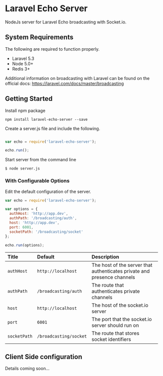 # Laravel Echo Server

NodeJs server for Laravel Echo broadcasting with Socket.io.

## System Requirements

The following are required to function properly.

* Laravel 5.3
* Node 5.0+
* Redis 3+

Additional information on broadcasting with Laravel can be found on the official docs:
https://laravel.com/docs/master/broadcasting

## Getting Started

Install npm package

```
npm install laravel-echo-server --save
```

Create a server.js file and include the following.

```js

var echo = require('laravel-echo-server');

echo.run();

```

Start server from the command line

```
$ node server.js
```


### With Configurable Options

Edit the default configuration of the server.

```js
var echo = require('laravel-echo-server');

var options = {
  authHost: 'http://app.dev',
  authPath: '/broadcasting/auth',
  host: 'http://app.dev',
  port: 6001,
  socketPath: '/broadcasting/socket'
};

echo.run(options);
```

| Title | Default | Description |
| :------------- | :------------- | :------------- |
| `authHost` | `http://localhost` | The host of the server that authenticates private and presence channels  |
| `authPath` | `/broadcasting/auth` | The route that authenticates private channels  |
| `host` | `http://localhost` | The host of the socket.io server |
| `port` | `6001` | The port that the socket.io server should run on |
| `socketPath` | `/broadcasting/socket` | The route that stores socket identifiers |


## Client Side configuration

Details coming soon...
